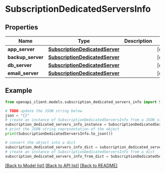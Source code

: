 # SubscriptionDedicatedServersInfo


## Properties

Name | Type | Description | Notes
------------ | ------------- | ------------- | -------------
**app_server** | [**SubscriptionDedicatedServer**](SubscriptionDedicatedServer.md) |  | [optional] 
**backup_server** | [**SubscriptionDedicatedServer**](SubscriptionDedicatedServer.md) |  | [optional] 
**db_server** | [**SubscriptionDedicatedServer**](SubscriptionDedicatedServer.md) |  | [optional] 
**email_server** | [**SubscriptionDedicatedServer**](SubscriptionDedicatedServer.md) |  | [optional] 

## Example

```python
from openapi_client.models.subscription_dedicated_servers_info import SubscriptionDedicatedServersInfo

# TODO update the JSON string below
json = "{}"
# create an instance of SubscriptionDedicatedServersInfo from a JSON string
subscription_dedicated_servers_info_instance = SubscriptionDedicatedServersInfo.from_json(json)
# print the JSON string representation of the object
print(SubscriptionDedicatedServersInfo.to_json())

# convert the object into a dict
subscription_dedicated_servers_info_dict = subscription_dedicated_servers_info_instance.to_dict()
# create an instance of SubscriptionDedicatedServersInfo from a dict
subscription_dedicated_servers_info_from_dict = SubscriptionDedicatedServersInfo.from_dict(subscription_dedicated_servers_info_dict)
```
[[Back to Model list]](../README.md#documentation-for-models) [[Back to API list]](../README.md#documentation-for-api-endpoints) [[Back to README]](../README.md)


